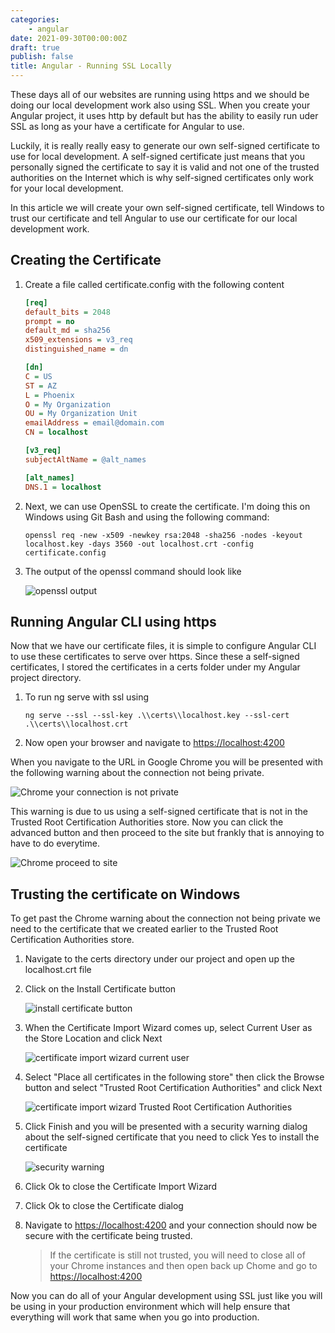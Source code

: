 ```yaml
---
categories:
    - angular
date: 2021-09-30T00:00:00Z
draft: true
publish: false
title: Angular - Running SSL Locally
---
```


These days all of our websites are running using https and we should be doing our local development work also using SSL.  When you create your Angular project, it uses http by default but has the ability to easily run uder SSL as long as your have a certificate for Angular to use.

Luckily, it is really really easy to generate our own self-signed certificate to use for local development.  A self-signed certificate just means that you personally signed the certificate to say it is valid and not one of the trusted authorities on the Internet which is why self-signed certificates only work for your local development.

In this article we will create your own self-signed certificate, tell Windows to trust our certificate and tell Angular to use our certificate for our local development work.

<!--more-->

## Creating the Certificate

1. Create a file called certificate.config with the following content

    ```ini
    [req]
    default_bits = 2048
    prompt = no
    default_md = sha256
    x509_extensions = v3_req
    distinguished_name = dn

    [dn]
    C = US
    ST = AZ
    L = Phoenix
    O = My Organization
    OU = My Organization Unit
    emailAddress = email@domain.com
    CN = localhost

    [v3_req]
    subjectAltName = @alt_names

    [alt_names]
    DNS.1 = localhost
    ```

1. Next, we can use OpenSSL to create the certificate.  I'm doing this on Windows using Git Bash and using the following command:

    ```shell
    openssl req -new -x509 -newkey rsa:2048 -sha256 -nodes -keyout localhost.key -days 3560 -out localhost.crt -config certificate.config
    ```

1. The output of the openssl command should look like

    ![openssl output](/images/angular-ssl/openssl-output.png)

## Running Angular CLI using https

Now that we have our certificate files, it is simple to configure Angular CLI to use these certificates to serve over https.  Since these a self-signed certificates, I stored the certificates in a certs folder under my Angular project directory.

1. To run ng serve with ssl using

    ```shell
    ng serve --ssl --ssl-key .\\certs\\localhost.key --ssl-cert .\\certs\\localhost.crt
    ```

1. Now open your browser and navigate to [https://localhost:4200](https://localhsot:4200)

When you navigate to the URL in Google Chrome you will be presented with the following warning about the connection not being private.

![Chrome your connection is not private](/images/angular-ssl/chrome-invalid-cert.png)

This warning is due to us using a self-signed certificate that is not in the Trusted Root Certification Authorities store.  Now you can click the advanced button and then proceed to the site but frankly that is annoying to have to do everytime.

![Chrome proceed to site](/images/angular-ssl/chrome-invalid-cert-proceed.png)

## Trusting the certificate on Windows

To get past the Chrome warning about the connection not being private we need to the certificate that we created earlier to the Trusted Root Certification Authorities store.

1. Navigate to the certs directory under our project and open up the localhost.crt file
1. Click on the Install Certificate button

    ![install certificate button](/images/angular-ssl/install-certificate.png)

1. When the Certificate Import Wizard comes up, select Current User as the Store Location and click Next

    ![certificate import wizard current user](/images/angular-ssl/install-certificate-2-current-user.png)

1. Select "Place all certificates in the following store" then click the Browse button and select "Trusted Root Certification Authorities" and click Next

    ![certificate import wizard Trusted Root Certification Authorities](/images/angular-ssl/install-certificate-3-trusted-root.png)

1. Click Finish and you will be presented with a security warning dialog about the self-signed certificate that you need to click Yes to install the certificate

    ![security warning](/images/angular-ssl/install-certificate-4-security-warning.png)

1. Click Ok to close the Certificate Import Wizard
1. Click Ok to close the Certificate dialog
1. Navigate to [https://localhost:4200](https://localhost:4200) and your connection should now be secure with the certificate being trusted.

    > If the certificate is still not trusted, you will need to close all of your Chrome instances and then open back up Chome and go to [https://localhost:4200](https://localhost:4200)

Now you can do all of your Angular development using SSL just like you will be using in your production environment which  will help ensure that everything will work that same when you go into production.
